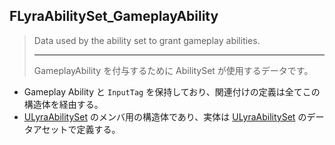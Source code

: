 ## FLyraAbilitySet_GameplayAbility

> Data used by the ability set to grant gameplay abilities.
> 
> ----
> GameplayAbility を付与するために AbilitySet が使用するデータです。

* Gameplay Ability と `InputTag` を保持しており、関連付けの定義は全てこの構造体を経由する。
* [ULyraAbilitySet] のメンバ用の構造体であり、実体は [ULyraAbilitySet] のデータアセットで定義する。




<!--- ページ内のリンク --->

<!--- 自前の画像へのリンク --->

<!--- generated --->
[ULyraAbilitySet]: ../../Lyra/GameplayAbility/ULyraAbilitySet.md#ulyraabilityset
